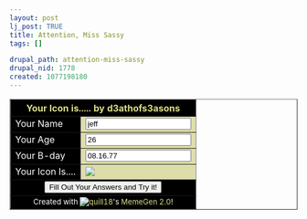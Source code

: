```yaml
--- 
layout: post
lj_post: TRUE
title: Attention, Miss Sassy
tags: []

drupal_path: attention-miss-sassy
drupal_nid: 1778
created: 1077198180
---
```

<table border='1' cellspacing='0' cellpadding='2' align='center'><form action='http://memegen.deskslave.org/viewmeme.pl?un=d3athofs3asons&meme=1074625610' method='POST'><tr><th colspan=2 bgcolor='#000000'><font color='#DDDD88'>Your Icon is..... by <a href='http://www.livejournal.com/users/crazie_gurl/'><font color='#DDDD88'>d3athofs3asons</font></a></font></th></tr><tr><td bgcolor='#000000'><font color='#FFFFFF'>Your Name</font></td><td bgcolor='#DDDDAA'><font color='#000000'><input type='text' name='Your Name' value='jeff' size='20'></font></td></tr><tr><td bgcolor='#000000'><font color='#FFFFFF'>Your Age</font></td><td bgcolor='#DDDDAA'><font color='#000000'><input type='text' name='Your Age' value='26' size='20'></font></td></tr><tr><td bgcolor='#000000'><font color='#FFFFFF'>Your B-day</font></td><td bgcolor='#DDDDAA'><font color='#000000'><input type='text' name='Your B-day' value='08.16.77' size='20'></font></td></tr><tr><td bgcolor='#000000'><font color='#FFFFFF'>Your Icon Is....</font></td><td bgcolor='#DDDDAA'><font color='#000000'><img src='http://img23.photobucket.com/albums/v70/d3athofs3asons/marie.gif'></font></td></tr><input type='hidden' name='un' value='d3athofs3asons'><input type='hidden' name='meme' value='1074625610'><tr><td colspan=2 align='center' bgcolor='#000000'><input type='submit' value='Fill Out Your Answers and Try it!'></td></tr><tr><td colspan=2 align='center' bgcolor='#000000'><font size='-1' color='#FFFFFF'>Created with <a href='http://www.livejournal.com/users/quill18/'><img src='http://stat.livejournal.com/img/userinfo.gif' style='vertical-align:bottom;border:0;'><font color='#DDDD88'>quill18</font></a>'s <a href='http://memegen.deskslave.org/'><font color='#DDDD88'>MemeGen 2.0</font></a>!</font></td></tr></form></table>
